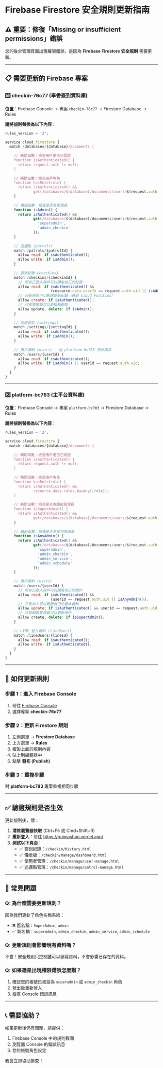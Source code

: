 # Firebase Firestore 安全規則更新指南

## ⚠️ 重要：修復「Missing or insufficient permissions」錯誤

您的後台管理頁面出現權限錯誤，是因為 **Firebase Firestore 安全規則** 需要更新。

---

## 📋 需要更新的 Firebase 專案

### 1️⃣ **checkin-76c77** (奉香簽到資料庫)

**位置**：Firebase Console → 專案 `checkin-76c77` → Firestore Database → Rules

**請將規則替換為以下內容**：

```javascript
rules_version = '2';

service cloud.firestore {
  match /databases/{database}/documents {
    
    // 輔助函數：檢查用戶是否已認證
    function isAuthenticated() {
      return request.auth != null;
    }
    
    // 輔助函數：檢查用戶角色
    function hasRole(role) {
      return isAuthenticated() && 
             get(/databases/$(database)/documents/users/$(request.auth.uid)).data.roles.hasAny([role]);
    }
    
    // 輔助函數：檢查是否為管理員
    function isAdmin() {
      return isAuthenticated() && 
             get(/databases/$(database)/documents/users/$(request.auth.uid)).data.roles.hasAny([
               'superadmin', 
               'admin_checkin'
             ]);
    }
    
    // 巡邏點 (patrols)
    match /patrols/{patrolId} {
      allow read: if isAuthenticated();
      allow write: if isAdmin();
    }
    
    // 簽到紀錄 (checkins)
    match /checkins/{checkinId} {
      // 所有已登入用戶可以讀取自己的紀錄
      allow read: if isAuthenticated() && 
                     (resource.data.userId == request.auth.uid || isAdmin());
      // 只有系統可以創建簽到紀錄（透過 Cloud Function）
      allow create: if isAuthenticated();
      // 只有管理員可以更新和刪除
      allow update, delete: if isAdmin();
    }
    
    // 系統設定 (settings)
    match /settings/{settingId} {
      allow read: if isAuthenticated();
      allow write: if isAdmin();
    }
    
    // 用戶資料 (users) - 從 platform-bc783 同步而來
    match /users/{userId} {
      allow read: if isAuthenticated();
      allow write: if isAdmin() || userId == request.auth.uid;
    }
  }
}
```

---

### 2️⃣ **platform-bc783** (主平台資料庫)

**位置**：Firebase Console → 專案 `platform-bc783` → Firestore Database → Rules

**請將規則替換為以下內容**：

```javascript
rules_version = '2';

service cloud.firestore {
  match /databases/{database}/documents {
    
    // 輔助函數：檢查用戶是否已認證
    function isAuthenticated() {
      return request.auth != null;
    }
    
    // 輔助函數：檢查用戶角色
    function hasRole(role) {
      return isAuthenticated() && 
             resource.data.roles.hasAny([role]);
    }
    
    // 輔助函數：檢查是否為超級管理員
    function isSuperAdmin() {
      return isAuthenticated() && 
             get(/databases/$(database)/documents/users/$(request.auth.uid)).data.roles.hasAny(['superadmin']);
    }
    
    // 輔助函數：檢查是否為任何管理員
    function isAnyAdmin() {
      return isAuthenticated() && 
             get(/databases/$(database)/documents/users/$(request.auth.uid)).data.roles.hasAny([
               'superadmin',
               'admin_checkin',
               'admin_service',
               'admin_schedule'
             ]);
    }
    
    // 用戶資料 (users)
    match /users/{userId} {
      // 所有已登入用戶可以讀取自己的資料
      allow read: if isAuthenticated() && 
                     (userId == request.auth.uid || isAnyAdmin());
      // 只有本人可以更新自己的基本資料
      allow update: if isAuthenticated() && userId == request.auth.uid;
      // 只有超級管理員可以更新角色
      allow create, delete: if isSuperAdmin();
    }
    
    // LINE 登入資料 (lineUsers)
    match /lineUsers/{lineId} {
      allow read: if isAuthenticated();
      allow write: if isAuthenticated();
    }
  }
}
```

---

## 🔧 如何更新規則

### **步驟 1：進入 Firebase Console**
1. 前往 [Firebase Console](https://console.firebase.google.com/)
2. 選擇專案 **checkin-76c77**

### **步驟 2：更新 Firestore 規則**
1. 左側選單 → **Firestore Database**
2. 上方選單 → **Rules**
3. 複製上面的規則內容
4. 貼上到編輯器中
5. 點擊 **發布 (Publish)**

### **步驟 3：重複步驟**
對 **platform-bc783** 專案重複相同步驟

---

## ✅ 驗證規則是否生效

更新規則後，請：

1. **清除瀏覽器快取** (Ctrl+F5 或 Cmd+Shift+R)
2. **重新登入**：前往 https://guimashan.vercel.app/
3. **測試以下頁面**：
   - ✅ 簽到紀錄：`/checkin/history.html`
   - ✅ 儀表板：`/checkin/manage/dashboard.html`
   - ✅ 使用者管理：`/checkin/manage/user-manage.html`
   - ✅ 巡邏點管理：`/checkin/manage/patrol-manage.html`

---

## 🚨 常見問題

### Q: 為什麼需要更新規則？
因為我們更新了角色名稱系統：
- ❌ 舊名稱：`SuperAdmin`, `admin`
- ✅ 新名稱：`superadmin`, `admin_checkin`, `admin_service`, `admin_schedule`

### Q: 更新規則會影響現有資料嗎？
不會！安全規則只控制誰可以讀寫資料，不會影響已存在的資料。

### Q: 如果還是出現權限錯誤怎麼辦？
1. 確認您的帳號已被設為 `superadmin` 或 `admin_checkin` 角色
2. 登出後重新登入
3. 檢查 Console 錯誤訊息

---

## 📞 需要協助？

如果更新後仍有問題，請提供：
1. Firebase Console 中的規則截圖
2. 瀏覽器 Console 的錯誤訊息
3. 您的帳號角色設定

我會立即協助排查！
